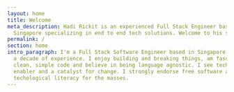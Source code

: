 ```yaml
---
layout: home
title: Welcome
meta_description: Hadi Rickit is an experienced Full Stack Engineer based in
  Singapore specializing in end to end tech solutions. Welcome to his site
permalink: /
section: home
intro_paragraph: I'm a Full Stack Software Engineer based in Singapore with half
  a decade of experience. I enjoy building and breaking things, am fascinated by
  clean, simple code and believe in being language agnostic. I see tech as an
  enabler and a catalyst for change. I strongly endorse free software and
  techological literacy for the masses.
---
```

